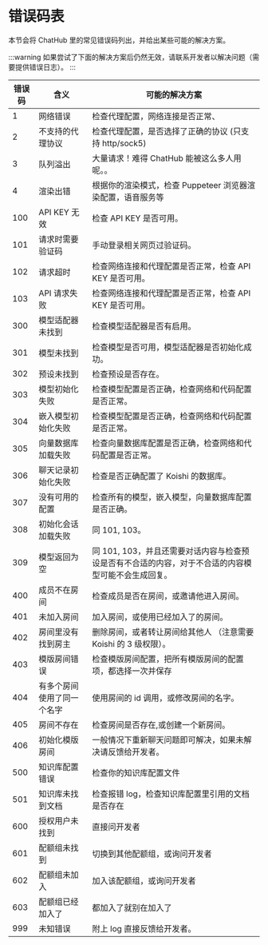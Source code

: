 # 错误码表

本节会将 ChatHub 里的常见错误码列出，并给出某些可能的解决方案。

:::warning
如果尝试了下面的解决方案后仍然无效，请联系开发者以解决问题（需要提供错误日志）。
:::

| 错误码  | 含义                         |     可能的解决方案    |
|--------|-----------------------------|---------------------|
| 1      | 网络错误                      | 检查代理配置，网络连接是否正常、 |
| 2      | 不支持的代理协议               | 检查代理配置，是否选择了正确的协议 (只支持 http/sock5) |
| 3      | 队列溢出               | 大量请求！难得 ChatHub 能被这么多人用呢。。 |
| 4      | 渲染出错               | 根据你的渲染模式，检查 Puppeteer 浏览器渲染配置，语音服务等 |
| 100    | API KEY 无效                 | 检查 API KEY 是否可用。 |
| 101    | 请求时需要验证码               | 手动登录相关网页过验证码。 |
| 102    | 请求超时               | 检查网络连接和代理配置是否正常，检查 API KEY 是否可用。 |
| 103    | API 请求失败               | 检查网络连接和代理配置是否正常，检查 API KEY 是否可用。 |
| 300    | 模型适配器未找到               | 检查模型适配器是否有启用。|
| 301    | 模型未找到                     | 检查模型是否可用，模型适配器是否初始化成功。|
| 302    | 预设未找到                   | 检查预设是否存在。|
| 303    | 模型初始化失败                 | 检查模型配置是否正确，检查网络和代码配置是否正常。|
| 304    | 嵌入模型初始化失败             | 检查模型配置是否正确，检查网络和代码配置是否正常。 |
| 305    | 向量数据库加载失败                   | 检查向量数据库配置是否正确，检查网络和代码配置是否正常。 |
| 306    | 聊天记录初始化失败                   | 检查是否正确配置了 Koishi 的数据库。 |
| 307    | 没有可用的配置                   | 检查所有的模型，嵌入模型，向量数据库配置是否正确。 |
| 308    | 初始化会话加载失败                   | 同 101, 103。 |
| 309    | 模型返回为空                   | 同 101, 103，并且还需要对话内容与检查预设是否有不合适的内容，对于不合适的内容模型可能不会生成回复。 |
| 400 | 成员不在房间 | 检查成员是否在房间，或邀请他进入房间。 |
| 401 | 未加入房间 | 加入房间，或使用已经加入了的房间。 |
| 402 | 房间里没有找到房主 | 删除房间，或者转让房间给其他人 （注意需要 Koishi 的 3 级权限）。|
| 403 | 模版房间错误 | 检查模版房间配置，把所有模版房间的配置项，都选择一次并保存 |
| 404 | 有多个房间使用了同一个名字 | 使用房间的 id 调用，或修改房间的名字。 |
| 405 | 房间不存在 | 检查房间是否存在,或创建一个新房间。 |
| 406 | 初始化模版房间 | 一般情况下重新聊天问题即可解决，如果未解决请反馈给开发者。 |
| 500 | 知识库配置错误 | 检查你的知识库配置文件 |
| 501 | 知识库未找到文档 | 检查报错 log，检查知识库配置里引用的文档是否存在 |
| 600 | 授权用户未找到 | 直接问开发者 |
| 601 | 配额组未找到 | 切换到其他配额组，或询问开发者 |
| 602 | 配额组未加入 | 加入该配额组，或询问开发者 |
| 603 | 配额组已经加入了 | 都加入了就别在加入了 |
| 999 | 未知错误 | 附上 log 直接反馈给开发者。 |
